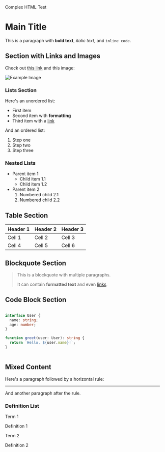 Complex HTML Test

# Main Title

This is a paragraph with **bold text**, _italic text_, and `inline code`.

## Section with Links and Images

Check out [this link](https://example.com "Example Site") and this image:

![Example Image](https://example.com/image.jpg "An example image")

### Lists Section

Here's an unordered list:

*   First item
*   Second item with **formatting**
*   Third item with a [link](https://example.com)

And an ordered list:

1.  Step one
2.  Step two
3.  Step three

### Nested Lists

*   Parent item 1
    *   Child item 1.1
    *   Child item 1.2
*   Parent item 2
    1.  Numbered child 2.1
    2.  Numbered child 2.2

## Table Section

| Header 1 | Header 2 | Header 3 |
| --- | --- | --- |
| Cell 1 | Cell 2 | Cell 3 |
| Cell 4 | Cell 5 | Cell 6 |

## Blockquote Section

> This is a blockquote with multiple paragraphs.
> 
> It can contain **formatted text** and even [links](#).

## Code Block Section

```typescript

interface User {
  name: string;
  age: number;
}

function greet(user: User): string {
  return `Hello, ${user.name}!`;
}
  
```

## Mixed Content

Here's a paragraph followed by a horizontal rule:

* * *

And another paragraph after the rule.

### Definition List

Term 1

Definition 1

Term 2

Definition 2
